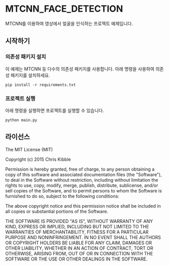 # MTCNN_FACE_DETECTION
MTCNN를 이용하여 영상에서 얼굴을 인식하는 프로젝트 예제입니다.

## 시작하기
### 의존성 패키지 설치
이 예제는 MTCNN 등 다수의 의존성 패키지를 사용합니다. 아래 명령을 사용하여 의존성 패키지를 설치하세요.

```
pip install -r requirements.txt
```

### 프로젝트 실행
아래 명령을 실행하면 프로젝트를 실행할 수 있습니다.  
```
python main.py
```

## 라이선스
The MIT License (MIT)

Copyright (c) 2015 Chris Kibble

Permission is hereby granted, free of charge, to any person obtaining a copy of this software and associated documentation files (the "Software"), to deal in the Software without restriction, including without limitation the rights to use, copy, modify, merge, publish, distribute, sublicense, and/or sell copies of the Software, and to permit persons to whom the Software is furnished to do so, subject to the following conditions:

The above copyright notice and this permission notice shall be included in all copies or substantial portions of the Software.

THE SOFTWARE IS PROVIDED "AS IS", WITHOUT WARRANTY OF ANY KIND, EXPRESS OR IMPLIED, INCLUDING BUT NOT LIMITED TO THE WARRANTIES OF MERCHANTABILITY, FITNESS FOR A PARTICULAR PURPOSE AND NONINFRINGEMENT. IN NO EVENT SHALL THE AUTHORS OR COPYRIGHT HOLDERS BE LIABLE FOR ANY CLAIM, DAMAGES OR OTHER LIABILITY, WHETHER IN AN ACTION OF CONTRACT, TORT OR OTHERWISE, ARISING FROM, OUT OF OR IN CONNECTION WITH THE SOFTWARE OR THE USE OR OTHER DEALINGS IN THE SOFTWARE.
